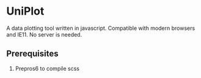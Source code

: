 # UniPlot

A data plotting tool written in javascript. Compatible with modern browsers and IE11. No server is needed.

## Prerequisites

1. Prepros6 to compile scss